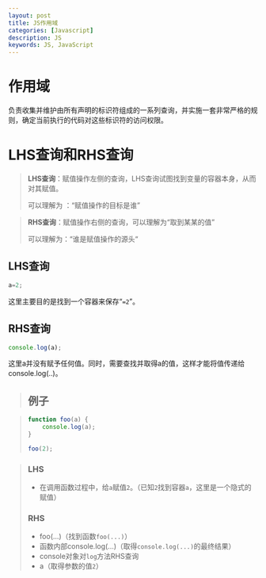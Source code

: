 ```yaml
---
layout: post
title: JS作用域
categories: [Javascript]
description: JS
keywords: JS, JavaScript
---
```






# 作用域

负责收集并维护由所有声明的标识符组成的一系列查询，并实施一套非常严格的规则，确定当前执行的代码对这些标识符的访问权限。

# LHS查询和RHS查询

> **LHS查询**：赋值操作左侧的查询，LHS查询试图找到变量的容器本身，从而对其赋值。
>
> 可以理解为 ：“赋值操作的目标是谁”

> **RHS查询**：赋值操作右侧的查询，可以理解为“取到某某的值”
>
> 可以理解为：“谁是赋值操作的源头“

## LHS查询

```js
a=2;
```

这里主要目的是找到一个容器来保存“`=2`”。

## RHS查询

```js
console.log(a);
```

这里a并没有赋予任何值。同时，需要查找并取得a的值，这样才能将值传递给console.log(..)。

> ## 例子

> ```js
> function foo(a) {
>     console.log(a);
> }
> 
> foo(2);
> ```

> ### LHS
>
> - 在调用函数过程中，给`a`赋值`2`。（已知`2`找到容器`a`，这里是一个隐式的赋值）
>
> ### RHS
>
> - foo(...)（找到函数`foo(...)`）
> - 函数内部console.log(...)（取得`console.log(...)`的最终结果）
> - console对象对`log`方法RHS查询
> - a（取得参数的值`2`）

